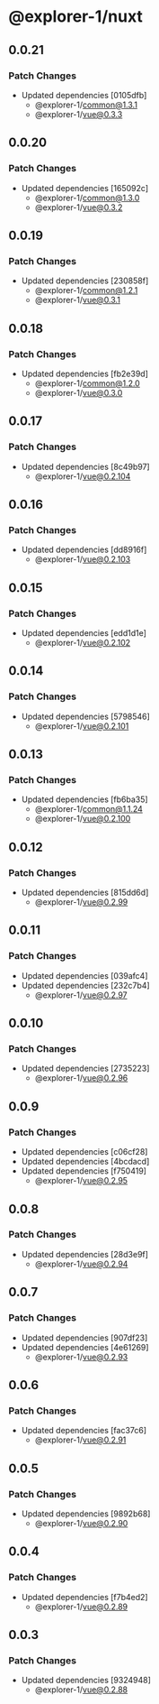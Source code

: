 # @explorer-1/nuxt

## 0.0.21

### Patch Changes

- Updated dependencies [0105dfb]
  - @explorer-1/common@1.3.1
  - @explorer-1/vue@0.3.3

## 0.0.20

### Patch Changes

- Updated dependencies [165092c]
  - @explorer-1/common@1.3.0
  - @explorer-1/vue@0.3.2

## 0.0.19

### Patch Changes

- Updated dependencies [230858f]
  - @explorer-1/common@1.2.1
  - @explorer-1/vue@0.3.1

## 0.0.18

### Patch Changes

- Updated dependencies [fb2e39d]
  - @explorer-1/common@1.2.0
  - @explorer-1/vue@0.3.0

## 0.0.17

### Patch Changes

- Updated dependencies [8c49b97]
  - @explorer-1/vue@0.2.104

## 0.0.16

### Patch Changes

- Updated dependencies [dd8916f]
  - @explorer-1/vue@0.2.103

## 0.0.15

### Patch Changes

- Updated dependencies [edd1d1e]
  - @explorer-1/vue@0.2.102

## 0.0.14

### Patch Changes

- Updated dependencies [5798546]
  - @explorer-1/vue@0.2.101

## 0.0.13

### Patch Changes

- Updated dependencies [fb6ba35]
  - @explorer-1/common@1.1.24
  - @explorer-1/vue@0.2.100

## 0.0.12

### Patch Changes

- Updated dependencies [815dd6d]
  - @explorer-1/vue@0.2.99

## 0.0.11

### Patch Changes

- Updated dependencies [039afc4]
- Updated dependencies [232c7b4]
  - @explorer-1/vue@0.2.97

## 0.0.10

### Patch Changes

- Updated dependencies [2735223]
  - @explorer-1/vue@0.2.96

## 0.0.9

### Patch Changes

- Updated dependencies [c06cf28]
- Updated dependencies [4bcdacd]
- Updated dependencies [f750419]
  - @explorer-1/vue@0.2.95

## 0.0.8

### Patch Changes

- Updated dependencies [28d3e9f]
  - @explorer-1/vue@0.2.94

## 0.0.7

### Patch Changes

- Updated dependencies [907df23]
- Updated dependencies [4e61269]
  - @explorer-1/vue@0.2.93

## 0.0.6

### Patch Changes

- Updated dependencies [fac37c6]
  - @explorer-1/vue@0.2.91

## 0.0.5

### Patch Changes

- Updated dependencies [9892b68]
  - @explorer-1/vue@0.2.90

## 0.0.4

### Patch Changes

- Updated dependencies [f7b4ed2]
  - @explorer-1/vue@0.2.89

## 0.0.3

### Patch Changes

- Updated dependencies [9324948]
  - @explorer-1/vue@0.2.88
